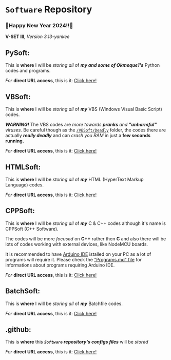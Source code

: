 # `Software` Repository
### **🎉Happy New Year 2024!!🌟**

**V-SET III**, *Version 3.13-yankee*

## PySoft:
This is **where** I will be *storing all* of ***my and some of Okmeque1's*** Python codes and programs.

*For* **direct URL access**, this is it: [Click here!](https://github.com/GamerSoft24/Software/tree/Main/PySoft)

## VBSoft:
This is **where** I will be *storing all* of ***my*** VBS (Windows Visual Basic Script) codes.

***WARNING!*** The VBS codes are *more towards **pranks** and **"unharmful"** viruses.* Be careful though as the [`/VBSoft/Deadly`](https://github.com/GamerSoft24/Software/tree/Main/VBSoft/Deadly) folder, the codes there are actually ***really deadly*** and can *crash you RAM* in just a **few seconds running.** 

*For* **direct URL access**, this is it: [Click here!](https://github.com/GamerSoft24/Software/tree/Main/VBSoft)

## HTMLSoft:

This is **where** I will be *storing all* of ***my*** HTML (HyperText Markup Language) codes.

*For* **direct URL access**, this is it: [Click here!](https://github.com/GamerSoft24/Software/tree/Main/HTMLSoft)

## CPPSoft:

This is **where** I will be *storing all* of ***my*** C & C++ codes although it's name is CPPSoft (C++ Software).

The codes will be more *focused* on **C++** rather then **C** and also there will be lots of codes working with external devices, like NodeMCU boards.

It is recommended to have [Arduino IDE](https://www.arduino.cc/en/software) istalled on your PC as a lot of programs will require it. Please check the ["Programs.md" file](https://github.com/GamerSoft24/Software/blob/Main/Programs.md) for informations about programs requiring Arduino IDE.

*For* **direct URL access**, this is it: [Click here!](https://github.com/GamerSoft24/Software/tree/Main/CPPSoft)

## BatchSoft:

This is **where** I will be *storing all* of ***my*** Batchfile codes.

*For* **direct URL access**, this is it: [Click here!](https://github.com/GamerSoft24/Software/tree/Main/BatchSoft)

## .github:

This is **where** this ***`Software` repository's configs files*** will be *stored*

*For* **direct URL access**, this is it: [Click here!](https://github.com/GamerSoft24/Software/tree/Main/.github)

